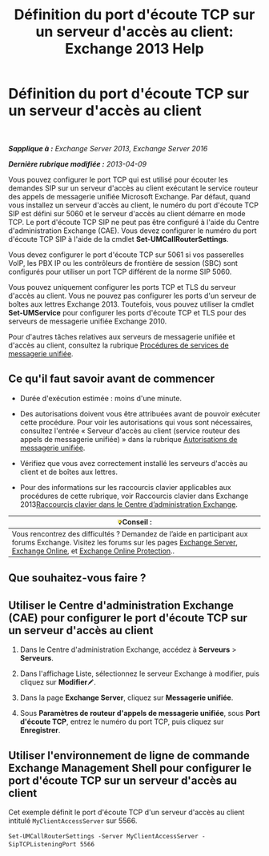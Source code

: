 ﻿---
title: "Définition du port d'écoute TCP sur un serveur d'accès au client: Exchange 2013 Help"
TOCTitle: Définition du port d'écoute TCP sur un serveur d'accès au client
ms:assetid: 5f48f21a-d8d4-48b2-868f-9a3647693841
ms:mtpsurl: https://technet.microsoft.com/fr-fr/library/JJ673530(v=EXCHG.150)
ms:contentKeyID: 50555415
ms.date: 04/24/2018
mtps_version: v=EXCHG.150
ms.translationtype: HT
---

# Définition du port d'écoute TCP sur un serveur d'accès au client

 

_**Sapplique à :** Exchange Server 2013, Exchange Server 2016_

_**Dernière rubrique modifiée :** 2013-04-09_

Vous pouvez configurer le port TCP qui est utilisé pour écouter les demandes SIP sur un serveur d'accès au client exécutant le service routeur des appels de messagerie unifiée Microsoft Exchange. Par défaut, quand vous installez un serveur d'accès au client, le numéro du port d'écoute TCP SIP est défini sur 5060 et le serveur d'accès au client démarre en mode TCP. Le port d'écoute TCP SIP ne peut pas être configuré à l'aide du Centre d'administration Exchange (CAE). Vous devez configurer le numéro du port d'écoute TCP SIP à l'aide de la cmdlet **Set-UMCallRouterSettings**.

Vous devez configurer le port d'écoute TCP sur 5061 si vos passerelles VoIP, les PBX IP ou les contrôleurs de frontière de session (SBC) sont configurés pour utiliser un port TCP différent de la norme SIP 5060.

Vous pouvez uniquement configurer les ports TCP et TLS du serveur d'accès au client. Vous ne pouvez pas configurer les ports d'un serveur de boîtes aux lettres Exchange 2013. Toutefois, vous pouvez utiliser la cmdlet **Set-UMService** pour configurer les ports d'écoute TCP et TLS pour des serveurs de messagerie unifiée Exchange 2010.

Pour d'autres tâches relatives aux serveurs de messagerie unifiée et d'accès au client, consultez la rubrique [Procédures de services de messagerie unifiée](um-services-procedures-exchange-2013-help.md).

## Ce qu'il faut savoir avant de commencer

  - Durée d'exécution estimée : moins d'une minute.

  - Des autorisations doivent vous être attribuées avant de pouvoir exécuter cette procédure. Pour voir les autorisations qui vous sont nécessaires, consultez l'entrée « Serveur d'accès au client (service routeur des appels de messagerie unifiée) » dans la rubrique [Autorisations de messagerie unifiée](unified-messaging-permissions-exchange-2013-help.md).

  - Vérifiez que vous avez correctement installé les serveurs d'accès au client et de boîtes aux lettres.

  - Pour des informations sur les raccourcis clavier applicables aux procédures de cette rubrique, voir Raccourcis clavier dans Exchange 2013[Raccourcis clavier dans le Centre d’administration Exchange](keyboard-shortcuts-in-the-exchange-admin-center-exchange-online-protection-help.md).

<table>
<thead>
<tr class="header">
<th><img src="images/Bb125224.tip(EXCHG.150).gif" title="Conseil" alt="Conseil" />Conseil :</th>
</tr>
</thead>
<tbody>
<tr class="odd">
<td>Vous rencontrez des difficultés ? Demandez de l’aide en participant aux forums Exchange. Visitez les forums sur les pages <a href="https://go.microsoft.com/fwlink/p/?linkid=60612">Exchange Server</a>, <a href="https://go.microsoft.com/fwlink/p/?linkid=267542">Exchange Online</a>, et <a href="https://go.microsoft.com/fwlink/p/?linkid=285351">Exchange Online Protection</a>..</td>
</tr>
</tbody>
</table>


## Que souhaitez-vous faire ?

## Utiliser le Centre d'administration Exchange (CAE) pour configurer le port d'écoute TCP sur un serveur d'accès au client

1.  Dans le Centre d'administration Exchange, accédez à **Serveurs** \> **Serveurs**.

2.  Dans l'affichage Liste, sélectionnez le serveur Exchange à modifier, puis cliquez sur **Modifier**![Icône Modifier](images/Bb124582.6f53ccb2-1f13-4c02-bea0-30690e6ea71d(EXCHG.150).gif "Icône Modifier").

3.  Dans la page **Exchange Server**, cliquez sur **Messagerie unifiée**.

4.  Sous **Paramètres de routeur d'appels de messagerie unifiée**, sous **Port d'écoute TCP**, entrez le numéro du port TCP, puis cliquez sur **Enregistrer**.

## Utiliser l'environnement de ligne de commande Exchange Management Shell pour configurer le port d'écoute TCP sur un serveur d'accès au client

Cet exemple définit le port d'écoute TCP d'un serveur d'accès au client intitulé `MyClientAccessServer` sur 5566.

    Set-UMCallRouterSettings -Server MyClientAccessServer -SipTCPListeningPort 5566

